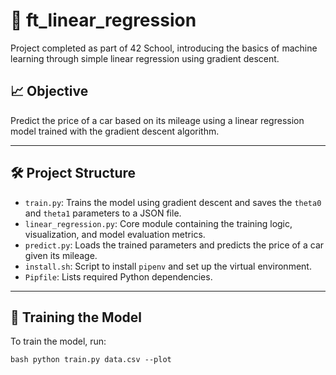 # 🧠 ft_linear_regression

Project completed as part of 42 School, introducing the basics of machine learning through simple linear regression using gradient descent.

## 📈 Objective

Predict the price of a car based on its mileage using a linear regression model trained with the gradient descent algorithm.

---

## 🛠️ Project Structure

- `train.py`: Trains the model using gradient descent and saves the `theta0` and `theta1` parameters to a JSON file.
- `linear_regression.py`: Core module containing the training logic, visualization, and model evaluation metrics.
- `predict.py`: Loads the trained parameters and predicts the price of a car given its mileage.
- `install.sh`: Script to install `pipenv` and set up the virtual environment.
- `Pipfile`: Lists required Python dependencies.

---

## 🧪 Training the Model

To train the model, run:

`bash
python train.py data.csv --plot
`

